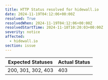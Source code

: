 ```yaml
---
title: HTTP Status resolved for hidewall.io
date: 2024-11-19T04:12:06+00:00Z
resolved: True
resolvedWhen: 2024-11-19T04:12:06+00:00Z
resolvedStartTime: 2024-11-18T10:20:03+00:00Z
severity: notice
affected:
  - hidewall.io
section: issue
---
```


| Expected Statuses | Actual Status  |
|-------------------|----------------|
| 200, 301, 302, 403 | 403 |
